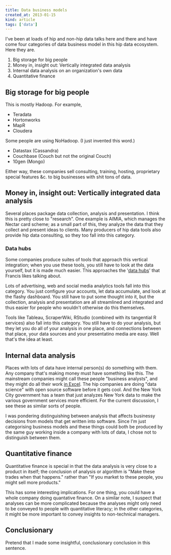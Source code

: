 ```yaml
---
title: Data business models
created_at: 2013-01-15
kind: article
tags: ['data']
---
```


I've been at loads of hip and non-hip data talks here and there and have come
four categories of data business model in this hip data ecosystem. Here they are.

1. Big storage for big people
2. Money in, insight out: Vertically integrated data analysis
3. Internal data analysis on an organization's own data
4. Quantitative finance

## Big storage for big people
This is mostly Hadoop. For example,

* Teradata
* Hortonworks
* MapR
* Cloudera

Some people are using NoHadoop. (I just invented this word.)

* Datastax (Cassandra)
* Couchbase (Couch but not the original Couch)
* 10gen (Mongo)

Either way, these companies sell consulting, training, hosting, proprietary
special features &c. to big businesses with shit tons of data.

## Money in, insight out: Vertically integrated data analysis

Several places package data collection, analysis and presentation. I think this
is pretty close to "research". One example is AIMIA, which manages the Nectar
card scheme; as a small part of this, they analyze the data that they collect
and present ideas to clients. Many producers of hip data tools also provide hip
data consulting, so they too fall into this category.

### Data hubs
Some companies produce suites of tools that approach this vertical integration;
when you use these tools, you still have to look at the data yourself, but it
is made much easier. This approaches the
'[data hubs](http://blog.scraperwiki.com/2012/03/09/from-cms-to-dms-c-is-for-content-d-is-for-data/)'
that Francis likes talking about.

Lots of advertising, web and social media analytics tools fall into this
category. You just configure your accounts, let data accumulate, and look at
the flashy dashboard. You still have to put some thought into it, but the
collection, analysis and presentation are all streamlined and integrated and
thus easier for people who wouldn't otherwise do this themselves.

Tools like Tableau, ScraperWiki, RStudio (combined with its tangential R
services) also fall into this category. You still have to do your analysis, but
they let you do all of your analysis in one place, and connections between that
place, your data sources and your presentatino media are easy. Well that's the
idea at least.

## Internal data analysis

Places with lots of data have internal person(s) do something with them. Any
company that's making money must have something like this. The mainstream
companies might call these people "business analysts", and they might do all
their work [in Excel](http://blog.scraperwiki.com/2012/07/31/do-all-analysts-use-excel/).
The hip companies are doing "data science" with open source software before it
gets cool. And the New York City government has a team that just analyzes New
York data to make the various government services more efficient. For the
current discussion, I see these as similar sorts of people.

I was pondering distinguishing between analysis that affects businessy
decisions from models that get written into software. Since I'm just
categorising business models and these things could both be produced by the
same guy working inside a company with lots of data, I chose not to distinguish
between them.

## Quantitative finance

Quantitative finance is special in that the data analysis is very close to a
product in itself; the conclusion of analysis or algorithm is "Make these
trades when that happens." rather than "If you market to these people, you
might sell more products."

This has some interesting implications. For one thing, you could have a whole
company doing quantative finance. On a similar note, I suspect that analyses
can be more complicated because the analyses might only need to be conveyed to
people with quantitative literacy; in the other categories, it might be more
important to convey insights to non-technical managers.

## Conclusionary
Pretend that I made some insightful, conclusionary conclusion in this sentence.

